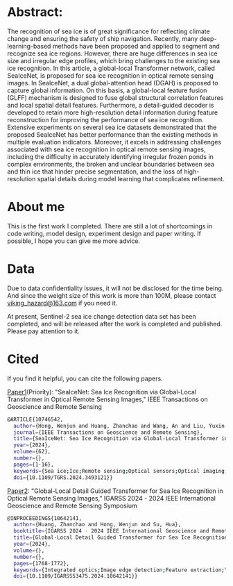 # Abstract:

The recognition of sea ice is of great significance for reflecting climate change and ensuring the safety of ship navigation. Recently, many deep-learning-based methods have been proposed and applied to segment and recognize sea ice regions. However, there are huge differences in sea ice size and irregular edge profiles, which bring challenges to the existing sea ice recognition. In this article, a global-local Transformer network, called SeaIceNet, is proposed for sea ice recognition in optical remote sensing images. In SeaIceNet, a dual global-attention head (DGAH) is proposed to capture global information. On this basis, a global-local feature fusion (GLFF) mechanism is designed to fuse global structural correlation features and local spatial detail features. Furthermore, a detail-guided decoder is developed to retain more high-resolution detail information during feature reconstruction for improving the performance of sea ice recognition. Extensive experiments on several sea ice datasets demonstrated that the proposed SeaIceNet has better performance than the existing methods in multiple evaluation indicators. Moreover, it excels in addressing challenges associated with sea ice recognition in optical remote sensing images, including the difficulty in accurately identifying irregular frozen ponds in complex environments, the broken and unclear boundaries between sea and thin ice that hinder precise segmentation, and the loss of high-resolution spatial details during model learning that complicates refinement.

# About me

This is the first work I completed. There are still a lot of shortcomings in code writing, model design, experiment design and paper writing. If possible, I hope you can give me more advice.

# Data
Due to data confidentiality issues, it will not be disclosed for the time being. And since the weight size of this work is more than 100M, please contact viking_hazard@163.com if you need it.

At present, Sentinel-2 sea ice change detection data set has been completed, and will be released after the work is completed and published. Please pay attention to it.

# Cited
If you find it helpful, you can cite the following papers.

[Paper1](https://ieeexplore.ieee.org/document/10746542)(Priority): "SeaIceNet: Sea Ice Recognition via Global-Local Transformer in Optical Remote Sensing Images," IEEE Transactions on Geoscience and Remote Sensing 

```bash
@ARTICLE{10746542,
  author={Hong, Wenjun and Huang, Zhanchao and Wang, An and Liu, Yuxin and Cai, Junchao and Su, Hua},
  journal={IEEE Transactions on Geoscience and Remote Sensing}, 
  title={SeaIceNet: Sea Ice Recognition via Global-Local Transformer in Optical Remote Sensing Images}, 
  year={2024},
  volume={62},
  number={},
  pages={1-16},
  keywords={Sea ice;Ice;Remote sensing;Optical sensors;Optical imaging;Integrated optics;Image segmentation;Feature extraction;Data mining;Accuracy;Climate change;Deep learning;sea ice recognition;semantic segmentation;Transformer model},
  doi={10.1109/TGRS.2024.3493121}}
```

[Paper2](https://ieeexplore.ieee.org/document/10746542): "Global-Local Detail Guided Transformer for Sea Ice Recognition in Optical Remote Sensing Images," IGARSS 2024 - 2024 IEEE International Geoscience and Remote Sensing Symposium

```bash
@INPROCEEDINGS{10642141,
  author={Huang, Zhanchao and Hong, Wenjun and Su, Hua},
  booktitle={IGARSS 2024 - 2024 IEEE International Geoscience and Remote Sensing Symposium}, 
  title={Global-Local Detail Guided Transformer for Sea Ice Recognition in Optical Remote Sensing Images}, 
  year={2024},
  volume={},
  number={},
  pages={1768-1772},
  keywords={Integrated optics;Image edge detection;Feature extraction;Transformers;Optical imaging;Decoding;Optical sensors;sea ice recognition;image segmentation;deep learning;Transformer model},
  doi={10.1109/IGARSS53475.2024.10642141}}

